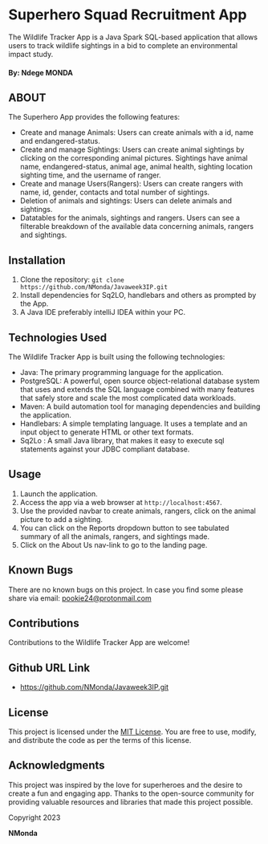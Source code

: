 # Superhero Squad Recruitment App

The Wildlife Tracker App is a Java Spark SQL-based application that allows users to track wildlife sightings in a bid to complete an environmental impact study.

#### By: **Ndege MONDA**


## ABOUT

The Superhero App provides the following features:

- Create and manage Animals: Users can create animals with a id, name and endangered-status.
- Create and manage Sightings: Users can create animal sightings by clicking on the corresponding animal pictures. Sightings have animal name, endangered-status, animal age, animal health, sighting location sighting time, and the username of ranger.
- Create and manage Users(Rangers): Users can create rangers with name, id, gender, contacts and total number of sightings.
- Deletion of animals and sightings: Users can delete animals and sightings.
- Datatables for the animals, sightings and rangers. Users can see a filterable breakdown of the available data concerning animals, rangers and sightings.

## Installation

1. Clone the repository: `git clone https://github.com/NMonda/Javaweek3IP.git`
2. Install dependencies for Sq2LO, handlebars and others as prompted by the App.
3. A Java IDE preferably intelliJ IDEA within your PC.

## Technologies Used

The Wildlife Tracker App is built using the following technologies:

- Java: The primary programming language for the application.
- PostgreSQL: A powerful, open source object-relational database system that uses and extends the SQL language combined with many features that safely store and scale the most complicated data workloads.
- Maven: A build automation tool for managing dependencies and building the application.
- Handlebars: A simple templating language. It uses a template and an input object to generate HTML or other text formats.
- Sq2Lo : A small Java library, that makes it easy to execute sql statements against your JDBC compliant database.

## Usage

1. Launch the application.
2. Access the app via a web browser at `http://localhost:4567`.
3. Use the provided navbar to create animals, rangers, click on the animal picture to add a sighting.
4. You can click on the Reports dropdown button to see tabulated summary of all the animals, rangers, and sightings made.
5. Click on the About Us nav-link to go to the landing page.

## Known Bugs

There are no known bugs on this project. In case you find some please share via email: pookie24@protonmail.com

## Contributions

Contributions to the Wildlife Tracker App are welcome! 
## Github URL Link

- https://github.com/NMonda/Javaweek3IP.git

## License

This project is licensed under the [MIT License](https://opensource.org/licenses/MIT). You are free to use, modify, and distribute the code as per the terms of this license.

## Acknowledgments

This project was inspired by the love for superheroes and the desire to create a fun and engaging app. Thanks to the open-source community for providing valuable resources and libraries that made this project possible.


Copyright  2023 


**NMonda**
